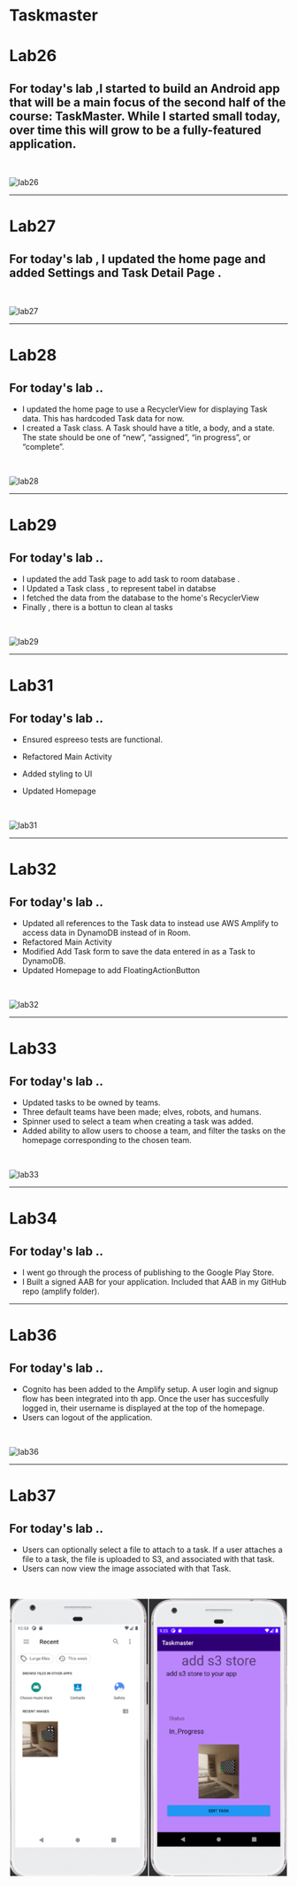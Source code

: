 # Taskmaster
# Lab26
##  For today's lab ,I  started to build an Android app that will be a main focus of the second half of the course: TaskMaster. While I started small today, over time this will grow to be a fully-featured application.
<br>

![lab26](./screenshots/lab26.png)

-----------

# Lab27
##  For today's lab , I updated the home page and added Settings  and Task Detail Page .
<br>

![lab27](./screenshots/lab27.png)

-----------
# Lab28
##  For today's lab ..
*  I updated the home page to use a RecyclerView for displaying Task data. This has hardcoded Task data for now. 
* I created a Task class. A Task should have a title, a body, and a state. The state should be one of “new”, “assigned”, “in progress”, or “complete”.


<br>


![lab28](./screenshots/lab28.png)

-----------
# Lab29
##  For today's lab ..
*  I updated the add Task page  to add task to room database .
* I Updated a Task class , to represent tabel in databse
* I fetched the data from the database to the home's RecyclerView
* Finally , there is a bottun to clean al tasks 


<br>


![lab29](./screenshots/lab29.png)

-----------
# Lab31
##  For today's lab ..
* Ensured espreeso tests are functional.

* Refactored Main Activity

* Added styling to UI

* Updated Homepage




<br>


![lab31](./screenshots/lab31.png)

-----------
# Lab32
##  For today's lab ..
* Updated all references to the Task data to instead use AWS Amplify to access data in DynamoDB instead of in Room.
* Refactored Main Activity
* Modified Add Task form to save the data entered in as a Task to DynamoDB.
* Updated Homepage to add FloatingActionButton




<br>


![lab32](./screenshots/lab32.jpg)

-----------
# Lab33
##  For today's lab ..
* Updated tasks to be owned by teams.
* Three default teams have been made; elves, robots, and humans.
* Spinner used to select a team when creating a task was added.
* Added ability to allow users to choose a team, and filter the tasks on the homepage corresponding to the chosen team.





<br>


![lab33](./screenshots/lab33.jpg)

-----------
# Lab34
##  For today's lab ..
* I went go through the process of publishing to the Google Play Store.
* I Built a signed AAB for your application. Included that AAB in my GitHub repo (amplify folder).



-----------
# Lab36
##  For today's lab ..
* Cognito has been added to the Amplify setup. A user login and signup flow has been integrated into th app. Once the user has succesfully logged in, their username is displayed at the top of the homepage.
* Users can logout of the application.





<br>


![lab36](./screenshots/lab36.jpg)

-----------
# Lab37
##  For today's lab ..
* Users can optionally select a file to attach to a task. If a user attaches a file to a task, the file is uploaded to S3, and associated with that task.
* Users can now view the image associated with that Task.






<br>


![lab37](./screenshots/lab37.png)










